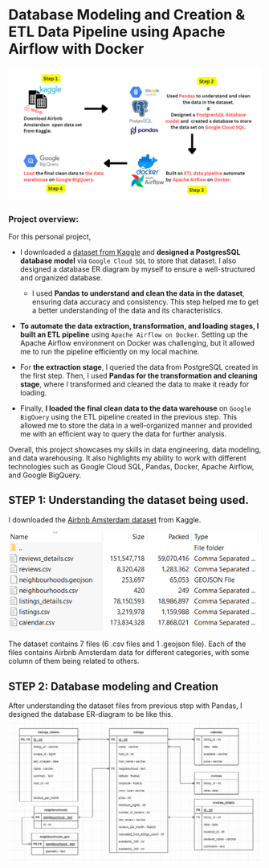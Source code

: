 # Database Modeling and Creation & ETL Data Pipeline using Apache Airflow with Docker

![project_overview](images/project_overview.PNG)
### Project overview:

For this personal project, 
- I downloaded a [dataset from Kaggle](https://www.kaggle.com/datasets/erikbruin/airbnb-amsterdam) and **designed a PostgresSQL database model** via `Google Cloud SQL` to store that dataset. I also designed a database ER diagram by myself to ensure a well-structured and organized database.
  - I used **Pandas to understand and clean the data in the dataset**, ensuring data accuracy and consistency. This step helped me to get a better understanding of   the data and its characteristics.

- **To automate the data extraction, transformation, and loading stages, I built an ETL pipeline** using `Apache Airflow on Docker`. Setting up the Apache Airflow environment on Docker was challenging, but it allowed me to run the pipeline efficiently on my local machine.

- For **the extraction stage**, I queried the data from PostgreSQL created in the first step. Then, I used **Pandas for the transformation and cleaning stage**, where I  transformed and cleaned the data to make it ready for loading.

- Finally, **I loaded the final clean data to the data warehouse** on `Google BigQuery` using the ETL pipeline created in the previous step. This allowed me to store the data in a well-organized manner and provided me with an efficient way to query the data for further analysis.

Overall, this project showcases my skills in data engineering, data modeling, and data warehousing. It also highlights my ability to work with different technologies such as Google Cloud SQL, Pandas, Docker, Apache Airflow, and Google BigQuery.




## STEP 1: Understanding the dataset being used.
I downloaded the [Airbnb Amsterdam dataset](https://www.kaggle.com/datasets/erikbruin/airbnb-amsterdam) from Kaggle.

![dataset](images/dataset.PNG)

The dataset contains 7 files (6 .csv files and 1 .geojson file). Each of the files contains Airbnb Amsterdam data for different categories, with some column of them being related to others.

## STEP 2: Database modeling and Creation
After understanding the dataset files from previous step with Pandas, I designed the database ER-diagram to be like this.
![ER](images/ER.PNG)
